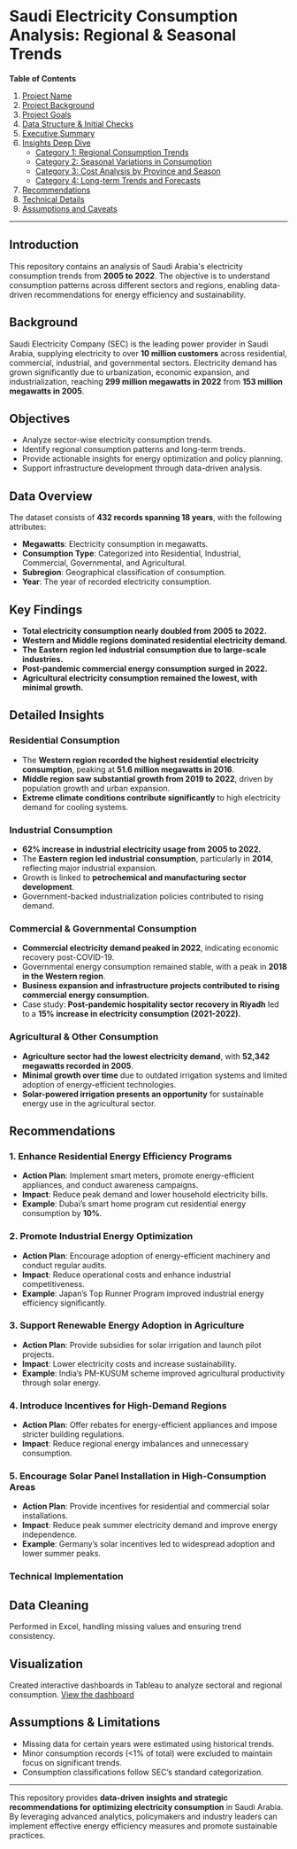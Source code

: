 # Saudi Electricity Consumption Analysis: Regional & Seasonal Trends

**Table of Contents**

1. [Project Name](#project-name)
2. [Project Background](#project-background)
3. [Project Goals](#project-goals)
4. [Data Structure & Initial Checks](#data-structure--initial-checks)
5. [Executive Summary](#executive-summary)
6. [Insights Deep Dive](#insights-deep-dive)
   - [Category 1: Regional Consumption Trends](#category-1-regional-consumption-trends)
   - [Category 2: Seasonal Variations in Consumption](#category-2-seasonal-variations-in-consumption)
   - [Category 3: Cost Analysis by Province and Season](#category-3-cost-analysis-by-province-and-season)
   - [Category 4: Long-term Trends and Forecasts](#category-4-long-term-trends-and-forecasts)
7. [Recommendations](#recommendations)
8. [Technical Details](#technical-details)
9. [Assumptions and Caveats](#assumptions-and-caveats)

---

## Introduction

This repository contains an analysis of Saudi Arabia's electricity consumption trends from **2005 to 2022**. The objective is to understand consumption patterns across different sectors and regions, enabling data-driven recommendations for energy efficiency and sustainability.

## Background

Saudi Electricity Company (SEC) is the leading power provider in Saudi Arabia, supplying electricity to over **10 million customers** across residential, commercial, industrial, and governmental sectors. Electricity demand has grown significantly due to urbanization, economic expansion, and industrialization, reaching **299 million megawatts in 2022** from **153 million megawatts in 2005**.

## Objectives

- Analyze sector-wise electricity consumption trends.
- Identify regional consumption patterns and long-term trends.
- Provide actionable insights for energy optimization and policy planning.
- Support infrastructure development through data-driven analysis.

## Data Overview

The dataset consists of **432 records spanning 18 years**, with the following attributes:

- **Megawatts**: Electricity consumption in megawatts.
- **Consumption Type**: Categorized into Residential, Industrial, Commercial, Governmental, and Agricultural.
- **Subregion**: Geographical classification of consumption.
- **Year**: The year of recorded electricity consumption.

## Key Findings

- **Total electricity consumption nearly doubled from 2005 to 2022.**
- **Western and Middle regions dominated residential electricity demand.**
- **The Eastern region led industrial consumption due to large-scale industries.**
- **Post-pandemic commercial energy consumption surged in 2022.**
- **Agricultural electricity consumption remained the lowest, with minimal growth.**

## Detailed Insights

### Residential Consumption

- The **Western region recorded the highest residential electricity consumption**, peaking at **51.6 million megawatts in 2016**.
- **Middle region saw substantial growth from 2019 to 2022**, driven by population growth and urban expansion.
- **Extreme climate conditions contribute significantly** to high electricity demand for cooling systems.

### Industrial Consumption

- **62% increase in industrial electricity usage from 2005 to 2022.**
- The **Eastern region led industrial consumption**, particularly in **2014**, reflecting major industrial expansion.
- Growth is linked to **petrochemical and manufacturing sector development**.
- Government-backed industrialization policies contributed to rising demand.

### Commercial & Governmental Consumption

- **Commercial electricity demand peaked in 2022**, indicating economic recovery post-COVID-19.
- Governmental energy consumption remained stable, with a peak in **2018 in the Western region**.
- **Business expansion and infrastructure projects contributed to rising commercial energy consumption.**
- Case study: **Post-pandemic hospitality sector recovery in Riyadh** led to a **15% increase in electricity consumption (2021-2022).**

### Agricultural & Other Consumption

- **Agriculture sector had the lowest electricity demand**, with **52,342 megawatts recorded in 2005**.
- **Minimal growth over time** due to outdated irrigation systems and limited adoption of energy-efficient technologies.
- **Solar-powered irrigation presents an opportunity** for sustainable energy use in the agricultural sector.

## Recommendations

### 1. Enhance Residential Energy Efficiency Programs
- **Action Plan**: Implement smart meters, promote energy-efficient appliances, and conduct awareness campaigns.
- **Impact**: Reduce peak demand and lower household electricity bills.
- **Example**: Dubai’s smart home program cut residential energy consumption by **10%**.

### 2. Promote Industrial Energy Optimization
- **Action Plan**: Encourage adoption of energy-efficient machinery and conduct regular audits.
- **Impact**: Reduce operational costs and enhance industrial competitiveness.
- **Example**: Japan’s Top Runner Program improved industrial energy efficiency significantly.

### 3. Support Renewable Energy Adoption in Agriculture
- **Action Plan**: Provide subsidies for solar irrigation and launch pilot projects.
- **Impact**: Lower electricity costs and increase sustainability.
- **Example**: India’s PM-KUSUM scheme improved agricultural productivity through solar energy.

### 4. Introduce Incentives for High-Demand Regions
- **Action Plan**: Offer rebates for energy-efficient appliances and impose stricter building regulations.
- **Impact**: Reduce regional energy imbalances and unnecessary consumption.

### 5. Encourage Solar Panel Installation in High-Consumption Areas
- **Action Plan**: Provide incentives for residential and commercial solar installations.
- **Impact**: Reduce peak summer electricity demand and improve energy independence.
- **Example**: Germany’s solar incentives led to widespread adoption and lower summer peaks.

### Technical Implementation

## Data Cleaning
Performed in Excel, handling missing values and ensuring trend consistency.

## Visualization
Created interactive dashboards in Tableau to analyze sectoral and regional consumption. [View the dashboard](https://public.tableau.com/app/profile/amr.salah6779/viz/electricity_17392262053380/Dashboard1)


## Assumptions & Limitations

- Missing data for certain years were estimated using historical trends.
- Minor consumption records (<1% of total) were excluded to maintain focus on significant trends.
- Consumption classifications follow SEC’s standard categorization.

---

This repository provides **data-driven insights and strategic recommendations for optimizing electricity consumption** in Saudi Arabia. By leveraging advanced analytics, policymakers and industry leaders can implement effective energy efficiency measures and promote sustainable practices.

